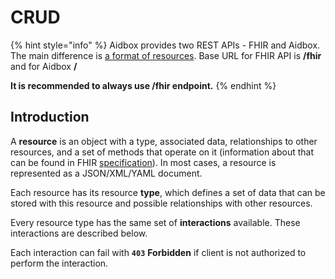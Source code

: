 # CRUD

{% hint style="info" %}
Aidbox provides two REST APIs - FHIR and Aidbox. The main difference is [a format of resources](../other/aidbox-and-fhir-formats.md). Base URL for FHIR API is **/fhir** and for Aidbox **/**

**It is recommended to always use /fhir endpoint.**
{% endhint %}

## Introduction

A **resource** is an object with a type, associated data, relationships to other resources, and a set of methods that operate on it (information about that can be found in FHIR [specification](https://www.hl7.org/fhir/resourcelist.html)). In most cases, a resource is represented as a JSON/XML/YAML document.

Each resource has its resource **type**, which defines a set of data that can be stored with this resource and possible relationships with other resources.

Every resource type has the same set of **interactions** available. These interactions are described below.

Each interaction can fail with **`403`** **Forbidden** if client is not authorized to perform the interaction.&#x20;
